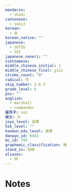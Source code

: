 ```yaml
---
mandarin:
  - shuài
cantonese:
  - seoi3
korean:
  - 솔
korean_native: ""
japanese:
  - SOTSU
  - SUI
japanese_nanori: ""
vietnamese:
middle_chinese_initial: ʃ
middle_chinese_final: ɣiuɪ
stroke_count: "9"
radical: 巾
skip_number: 1-6-3
grade_level: 6
pos: ""
english:
  - marshall
  - commander
羅馬字: sui
韓文: 쉬
joyo_level: 高等
hsk_level: ""
hanmun_edu_level: 高等
danayo_id: 6443
mc_id: 795
graphemic_classification: 堆
stand_in: 将帥
aliases:
  - 帅
---
```


# Notes
